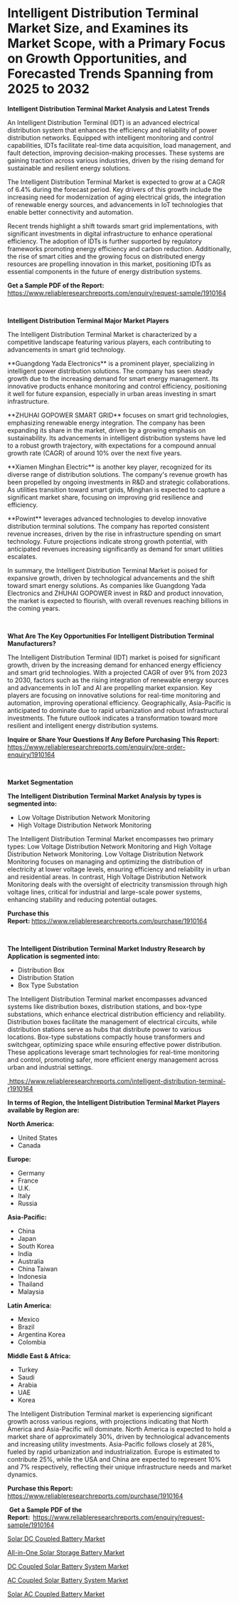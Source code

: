 <p><h1>Intelligent Distribution Terminal Market Size, and Examines its Market Scope, with a Primary Focus on Growth Opportunities, and Forecasted Trends Spanning from 2025 to 2032</h1></p><p><strong>Intelligent Distribution Terminal Market Analysis and Latest Trends</strong></p>
<p><p>An Intelligent Distribution Terminal (IDT) is an advanced electrical distribution system that enhances the efficiency and reliability of power distribution networks. Equipped with intelligent monitoring and control capabilities, IDTs facilitate real-time data acquisition, load management, and fault detection, improving decision-making processes. These systems are gaining traction across various industries, driven by the rising demand for sustainable and resilient energy solutions.</p><p>The Intelligent Distribution Terminal Market is expected to grow at a CAGR of 6.4% during the forecast period. Key drivers of this growth include the increasing need for modernization of aging electrical grids, the integration of renewable energy sources, and advancements in IoT technologies that enable better connectivity and automation. </p><p>Recent trends highlight a shift towards smart grid implementations, with significant investments in digital infrastructure to enhance operational efficiency. The adoption of IDTs is further supported by regulatory frameworks promoting energy efficiency and carbon reduction. Additionally, the rise of smart cities and the growing focus on distributed energy resources are propelling innovation in this market, positioning IDTs as essential components in the future of energy distribution systems.</p></p>
<p><strong>Get a Sample PDF of the Report:&nbsp;</strong> <a href="https://www.reliableresearchreports.com/enquiry/request-sample/1910164?utm_campaign=102&utm_medium=2&utm_source=Github&utm_content=ia&utm_term=14022025&utm_id=intelligent-distribution-terminal">https://www.reliableresearchreports.com/enquiry/request-sample/1910164</a></p>
<p>&nbsp;</p>
<p><strong>Intelligent Distribution Terminal Major Market Players</strong></p>
<p><p>The Intelligent Distribution Terminal Market is characterized by a competitive landscape featuring various players, each contributing to advancements in smart grid technology.</p><p>**Guangdong Yada Electronics** is a prominent player, specializing in intelligent power distribution solutions. The company has seen steady growth due to the increasing demand for smart energy management. Its innovative products enhance monitoring and control efficiency, positioning it well for future expansion, especially in urban areas investing in smart infrastructure.</p><p>**ZHUHAI GOPOWER SMART GRID** focuses on smart grid technologies, emphasizing renewable energy integration. The company has been expanding its share in the market, driven by a growing emphasis on sustainability. Its advancements in intelligent distribution systems have led to a robust growth trajectory, with expectations for a compound annual growth rate (CAGR) of around 10% over the next five years.</p><p>**Xiamen Minghan Electric** is another key player, recognized for its diverse range of distribution solutions. The company's revenue growth has been propelled by ongoing investments in R&D and strategic collaborations. As utilities transition toward smart grids, Minghan is expected to capture a significant market share, focusing on improving grid resilience and efficiency.</p><p>**Powint** leverages advanced technologies to develop innovative distribution terminal solutions. The company has reported consistent revenue increases, driven by the rise in infrastructure spending on smart technology. Future projections indicate strong growth potential, with anticipated revenues increasing significantly as demand for smart utilities escalates.</p><p>In summary, the Intelligent Distribution Terminal Market is poised for expansive growth, driven by technological advancements and the shift toward smart energy solutions. As companies like Guangdong Yada Electronics and ZHUHAI GOPOWER invest in R&D and product innovation, the market is expected to flourish, with overall revenues reaching billions in the coming years.</p></p>
<p>&nbsp;</p>
<p><strong>What Are The Key Opportunities For Intelligent Distribution Terminal Manufacturers?</strong></p>
<p><p>The Intelligent Distribution Terminal (IDT) market is poised for significant growth, driven by the increasing demand for enhanced energy efficiency and smart grid technologies. With a projected CAGR of over 9% from 2023 to 2030, factors such as the rising integration of renewable energy sources and advancements in IoT and AI are propelling market expansion. Key players are focusing on innovative solutions for real-time monitoring and automation, improving operational efficiency. Geographically, Asia-Pacific is anticipated to dominate due to rapid urbanization and robust infrastructural investments. The future outlook indicates a transformation toward more resilient and intelligent energy distribution systems.</p></p>
<p><strong>Inquire or Share Your Questions If Any Before Purchasing This Report:</strong> <a href="https://www.reliableresearchreports.com/enquiry/pre-order-enquiry/1910164?utm_campaign=102&utm_medium=2&utm_source=Github&utm_content=ia&utm_term=14022025&utm_id=intelligent-distribution-terminal">https://www.reliableresearchreports.com/enquiry/pre-order-enquiry/1910164</a></p>
<p>&nbsp;</p>
<p><strong>Market Segmentation</strong></p>
<p><strong>The Intelligent Distribution Terminal Market Analysis by types is segmented into:</strong></p>
<p><ul><li>Low Voltage Distribution Network Monitoring</li><li>High Voltage Distribution Network Monitoring</li></ul></p>
<p><p>The Intelligent Distribution Terminal Market encompasses two primary types: Low Voltage Distribution Network Monitoring and High Voltage Distribution Network Monitoring. Low Voltage Distribution Network Monitoring focuses on managing and optimizing the distribution of electricity at lower voltage levels, ensuring efficiency and reliability in urban and residential areas. In contrast, High Voltage Distribution Network Monitoring deals with the oversight of electricity transmission through high voltage lines, critical for industrial and large-scale power systems, enhancing stability and reducing potential outages.</p></p>
<p><strong>Purchase this Report:&nbsp;</strong><a href="https://www.reliableresearchreports.com/purchase/1910164?utm_campaign=102&utm_medium=2&utm_source=Github&utm_content=ia&utm_term=14022025&utm_id=intelligent-distribution-terminal">https://www.reliableresearchreports.com/purchase/1910164</a></p>
<p>&nbsp;</p>
<p><strong>The Intelligent Distribution Terminal Market Industry Research by Application is segmented into:</strong></p>
<p><ul><li>Distribution Box</li><li>Distribution Station</li><li>Box Type Substation</li></ul></p>
<p><p>The Intelligent Distribution Terminal market encompasses advanced systems like distribution boxes, distribution stations, and box-type substations, which enhance electrical distribution efficiency and reliability. Distribution boxes facilitate the management of electrical circuits, while distribution stations serve as hubs that distribute power to various locations. Box-type substations compactly house transformers and switchgear, optimizing space while ensuring effective power distribution. These applications leverage smart technologies for real-time monitoring and control, promoting safer, more efficient energy management across urban and industrial settings.</p></p>
<p><a href="https://www.reliableresearchreports.com/intelligent-distribution-terminal-r1910164?utm_campaign=102&utm_medium=2&utm_source=Github&utm_content=ia&utm_term=14022025&utm_id=intelligent-distribution-terminal">&nbsp;https://www.reliableresearchreports.com/intelligent-distribution-terminal-r1910164</a></p>
<p><strong>In terms of Region, the Intelligent Distribution Terminal Market Players available by Region are:</strong></p>
<p>
    <p> <strong> North America: </strong>
        <ul>
            <li>United States</li>
            <li>Canada</li>
        </ul>
        </p> 
    <p> <strong> Europe: </strong>
        <ul>
            <li>Germany</li>
            <li>France</li>
            <li>U.K.</li>
            <li>Italy</li>
            <li>Russia</li>
        </ul>
        </p> 
    <p> <strong> Asia-Pacific: </strong>
        <ul>
            <li>China</li>
            <li>Japan</li>
            <li>South Korea</li>
            <li>India</li>
            <li>Australia</li>
            <li>China Taiwan</li>
            <li>Indonesia</li>
            <li>Thailand</li>
            <li>Malaysia</li>
        </ul>
        </p> 
    <p> <strong> Latin America: </strong>
        <ul>
            <li>Mexico</li>
            <li>Brazil</li>
            <li>Argentina Korea</li>
            <li>Colombia</li>
        </ul>
        </p> 
    <p> <strong> Middle East & Africa: </strong>
        <ul>
            <li>Turkey</li>
            <li>Saudi</li>
            <li>Arabia</li>
            <li>UAE</li>
            <li>Korea</li>
        </ul>
    </p>
    </p>
<p><p>The Intelligent Distribution Terminal market is experiencing significant growth across various regions, with projections indicating that North America and Asia-Pacific will dominate. North America is expected to hold a market share of approximately 30%, driven by technological advancements and increasing utility investments. Asia-Pacific follows closely at 28%, fueled by rapid urbanization and industrialization. Europe is estimated to contribute 25%, while the USA and China are expected to represent 10% and 7% respectively, reflecting their unique infrastructure needs and market dynamics.</p></p>
<p><strong>Purchase this Report: </strong><a href="https://www.reliableresearchreports.com/purchase/1910164?utm_campaign=102&utm_medium=2&utm_source=Github&utm_content=ia&utm_term=14022025&utm_id=intelligent-distribution-terminal">https://www.reliableresearchreports.com/purchase/1910164</a></p>
<p>&nbsp;<strong>Get a Sample PDF of the Report:&nbsp;&nbsp;</strong><a href="https://www.reliableresearchreports.com/enquiry/request-sample/1910164?utm_campaign=102&utm_medium=2&utm_source=Github&utm_content=ia&utm_term=14022025&utm_id=intelligent-distribution-terminal">https://www.reliableresearchreports.com/enquiry/request-sample/1910164</a></p>
<p><strong></strong></p>
<p><p><a href="https://github.com/borgomornar/Market-Research-Report-List-1/blob/main/solar-dc-coupled-battery-market.md?utm_campaign=102&utm_medium=2&utm_source=Github&utm_content=ia&utm_term=14022025&utm_id=intelligent-distribution-terminal">Solar DC Coupled Battery Market</a></p><p><a href="https://github.com/dbichayison/Market-Research-Report-List-1/blob/main/all-in-one-solar-storage-battery-market.md?utm_campaign=102&utm_medium=2&utm_source=Github&utm_content=ia&utm_term=14022025&utm_id=intelligent-distribution-terminal">All-in-One Solar Storage Battery Market</a></p><p><a href="https://github.com/simurmarzoa/Market-Research-Report-List-1/blob/main/dc-coupled-solar-battery-system-market.md?utm_campaign=102&utm_medium=2&utm_source=Github&utm_content=ia&utm_term=14022025&utm_id=intelligent-distribution-terminal">DC Coupled Solar Battery System Market</a></p><p><a href="https://github.com/tumacaakesha78/Market-Research-Report-List-1/blob/main/ac-coupled-solar-battery-system-market.md?utm_campaign=102&utm_medium=2&utm_source=Github&utm_content=ia&utm_term=14022025&utm_id=intelligent-distribution-terminal">AC Coupled Solar Battery System Market</a></p><p><a href="https://github.com/gethunsides/Market-Research-Report-List-1/blob/main/solar-ac-coupled-battery-market.md?utm_campaign=102&utm_medium=2&utm_source=Github&utm_content=ia&utm_term=14022025&utm_id=intelligent-distribution-terminal">Solar AC Coupled Battery Market</a></p></p>